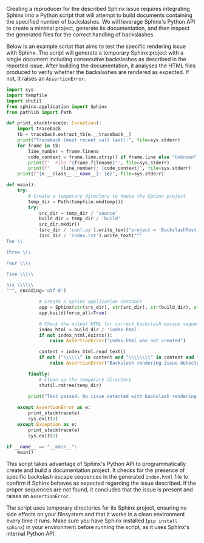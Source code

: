 Creating a reproducer for the described Sphinx issue requires integrating Sphinx into a Python script that will attempt to build documents containing the specified number of backslashes. We will leverage Sphinx's Python API to create a minimal project, generate its documentation, and then inspect the generated files for the correct handling of backslashes. 

Below is an example script that aims to test the specific rendering issue with Sphinx. The script will generate a temporary Sphinx project with a single document including consecutive backslashes as described in the reported issue. After building the documentation, it analyses the HTML files produced to verify whether the backslashes are rendered as expected. If not, it raises an `AssertionError`.

```python
import sys
import tempfile
import shutil
from sphinx.application import Sphinx
from pathlib import Path

def print_stacktrace(e: Exception):
    import traceback
    tb = traceback.extract_tb(e.__traceback__)
    print("Traceback (most recent call last):", file=sys.stderr)
    for frame in tb:
        line_number = frame.lineno
        code_context = frame.line.strip() if frame.line else "Unknown"
        print(f'  File "{frame.filename}"', file=sys.stderr)
        print(f"    {line_number}: {code_context}", file=sys.stderr)
    print(f"{e.__class__.__name__}: {e}", file=sys.stderr)

def main():
    try:
        # Create a temporary directory to house the Sphinx project
        temp_dir = Path(tempfile.mkdtemp())
        try:
            src_dir = temp_dir / 'source'
            build_dir = temp_dir / 'build'
            src_dir.mkdir()
            (src_dir / 'conf.py').write_text("project = 'BackslashTest'\n")
            (src_dir / 'index.rst').write_text("""
Two \\

Three \\\

Four \\\\

Five \\\\\

Six \\\\\\
""", encoding='utf-8')

            # Create a Sphinx application instance
            app = Sphinx(str(src_dir), str(src_dir), str(build_dir), str(build_dir / 'doctrees'), 'html')
            app.build(force_all=True)

            # Check the output HTML for correct backslash escape sequences
            index_html = build_dir / 'index.html'
            if not index_html.exists():
                raise AssertionError("index.html was not created")

            content = index_html.read_text()
            if not ("\\\\\\" in content and "\\\\\\\\" in content and "\\\\\\\\\\\\" in content):
                raise AssertionError("Backslash rendering issue detected")

        finally:
            # Clean up the temporary directory
            shutil.rmtree(temp_dir)

        print("Test passed. No issue detected with backslash rendering.")
    
    except AssertionError as e:
        print_stacktrace(e)
        sys.exit(1)
    except Exception as e:
        print_stacktrace(e)
        sys.exit(1)

if __name__ == "__main__":
    main()
```

This script takes advantage of Sphinx's Python API to programmatically create and build a documentation project. It checks for the presence of specific backslash escape sequences in the generated `index.html` file to confirm if Sphinx behaves as expected regarding the issue described. If the proper sequences are not found, it concludes that the issue is present and raises an `AssertionError`.

The script uses temporary directories for its Sphinx project, ensuring no side effects on your filesystem and that it works in a clean environment every time it runs. Make sure you have Sphinx installed (`pip install sphinx`) in your environment before running the script, as it uses Sphinx's internal Python API.